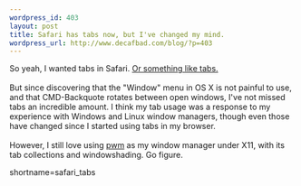 ```yaml
--- 
wordpress_id: 403
layout: post
title: Safari has tabs now, but I've changed my mind.
wordpress_url: http://www.decafbad.com/blog/?p=403
---
```

So yeah, I wanted tabs in Safari.  <a href="http://www.decafbad.com/blog/tech/old/oooche.html" target="_top">Or something like tabs.</a>
<br /><br />
But since discovering that the "Window" menu in OS X is not painful to
use, and that CMD-Backquote rotates between open windows, I've not missed
tabs an incredible amount.  I think my tab usage was a response to my experience
with Windows and Linux window managers, though even those have changed since
I started using tabs in my browser.
<br /><br />
However, I still love using <a href="http://www.students.tut.fi/~tuomov/pwm/" target="_top">pwm</a> as
my window manager under X11, with its tab collections and windowshading.  Go
figure.
<!--more-->
shortname=safari_tabs
